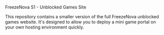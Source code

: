 FreezeNova S1 - Unblocked Games Site

This repository contains a smaller version of the full FreezeNova unblocked games website. It's designed to allow you to deploy a mini game portal on your own hosting environment quickly.

